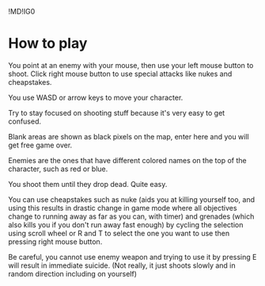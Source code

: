 !MD!IG0
# How to play
You point at an enemy with your mouse, then use your left mouse button to shoot. Click right mouse button to use special attacks like nukes and cheapstakes.

You use WASD or arrow keys to move your character.

Try to stay focused on shooting stuff because it's very easy to get confused.

Blank areas are shown as black pixels on the map, enter here and you will get free game over.

Enemies are the ones that have different colored names on the top of the character, such as red or blue.

You shoot them until they drop dead. Quite easy.

You can use cheapstakes such as nuke (aids you at killing yourself too, and using this results in drastic change in game mode where all objectives change to running away as far as you can, with timer) and grenades (which also kills you if you don't run away fast enough) by cycling the selection using scroll wheel or R and T to select the one you want to use then pressing right mouse button.

Be careful, you cannot use enemy weapon and trying to use it by pressing E will result in immediate suicide. (Not really, it just shoots slowly and in random direction including on yourself)

